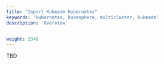 ```yaml
---
title: "Import Kubeadm Kubernetes"
keywords: 'kubernetes, kubesphere, multicluster, kubeadm'
description: 'Overview'


weight: 2340
---
```


TBD

